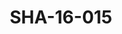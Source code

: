 ---
pid: SHA-16-015
title: SHA-16-015
language: en
original_label: 
rights: Sharhabil Ahmed
location_of_original: Sharhabil Ahmed
photographer_or_studio: 
scanned_from: photograph 10.1 by 15.1
_date: early 2000s
location: Egypt, Cairo
description: Sharhabil Ahmed's band
additional_notes: 
permission_display: 'yes'
on_server: 'no'
on_website: 'no'
permalink: /photopages/en/SHA-16-015
layout: photo-page
---